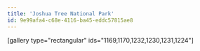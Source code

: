 ```yaml
---
title: 'Joshua Tree National Park'
id: 9e99afa4-c68e-4116-ba45-eddc57815ae8
---
```

[gallery type="rectangular" ids="1169,1170,1232,1230,1231,1224"]